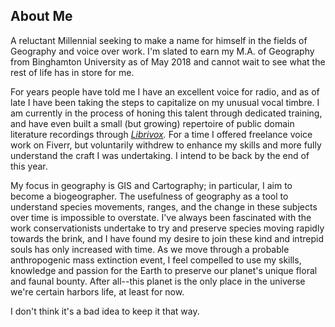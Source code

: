 ## About Me

A reluctant Millennial seeking to make a name for himself in the fields of Geography and voice over work. I'm slated to earn my M.A. of Geography from Binghamton University as of May 2018 and cannot wait to see what the rest of life has in store for me. 

For years people have told me I have an excellent voice for radio, and as of late I have been taking the steps to capitalize on my unusual vocal timbre. I am currently in the process of honing this talent through dedicated training, and have even built a small (but growing) repertoire of public domain literature recordings through _[Librivox](www.librivox.org)._ For a time I offered freelance voice work on Fiverr, but voluntarily withdrew to enhance my skills and more fully understand the craft I was undertaking. I intend to be back by the end of this year.

My focus in geography is GIS and Cartography; in particular, I aim to become a biogeographer. The usefulness of geography as a tool to understand species movements, ranges, and the change in these subjects over time is impossible to overstate. I've always been fascinated with the work conservationists undertake to try and preserve species moving rapidly towards the brink, and I have found my desire to join these kind and intrepid souls has only increased with time. As we move through a probable anthropogenic mass extinction event, I feel compelled to use my skills, knowledge and passion for the Earth to preserve our planet's unique floral and faunal bounty. After all--this planet is the only place in the universe we're certain harbors life, at least for now.

I don't think it's a bad idea to keep it that way.
